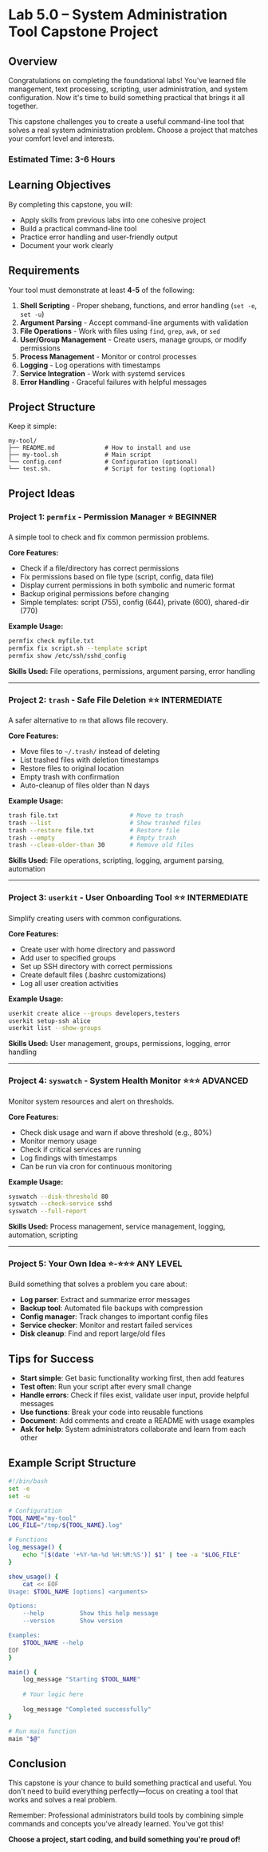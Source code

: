 # Lab 5.0 – System Administration Tool Capstone Project

## Overview

Congratulations on completing the foundational labs! You've learned file management, text processing, scripting, user administration, and system configuration. Now it's time to build something practical that brings it all together.

This capstone challenges you to create a useful command-line tool that solves a real system administration problem. Choose a project that matches your comfort level and interests.

### Estimated Time: 3-6 Hours

## Learning Objectives

By completing this capstone, you will:
- Apply skills from previous labs into one cohesive project
- Build a practical command-line tool
- Practice error handling and user-friendly output
- Document your work clearly

## Requirements

Your tool must demonstrate at least **4-5** of the following:

1. **Shell Scripting** - Proper shebang, functions, and error handling (`set -e`, `set -u`)
2. **Argument Parsing** - Accept command-line arguments with validation
3. **File Operations** - Work with files using `find`, `grep`, `awk`, or `sed`
4. **User/Group Management** - Create users, manage groups, or modify permissions
5. **Process Management** - Monitor or control processes
6. **Logging** - Log operations with timestamps
7. **Service Integration** - Work with systemd services
8. **Error Handling** - Graceful failures with helpful messages

## Project Structure

Keep it simple:

```
my-tool/
├── README.md              # How to install and use
├── my-tool.sh             # Main script
└── config.conf            # Configuration (optional)
└── test.sh.               # Script for testing (optional)
```

## Project Ideas

### Project 1: `permfix` - Permission Manager ⭐ **BEGINNER**

A simple tool to check and fix common permission problems.

**Core Features:**
- Check if a file/directory has correct permissions
- Fix permissions based on file type (script, config, data file)
- Display current permissions in both symbolic and numeric format
- Backup original permissions before changing
- Simple templates: script (755), config (644), private (600), shared-dir (770)

**Example Usage:**
```bash
permfix check myfile.txt
permfix fix script.sh --template script
permfix show /etc/ssh/sshd_config
```

**Skills Used:** File operations, permissions, argument parsing, error handling

---

### Project 2: `trash` - Safe File Deletion ⭐⭐ **INTERMEDIATE**

A safer alternative to `rm` that allows file recovery.

**Core Features:**
- Move files to `~/.trash/` instead of deleting
- List trashed files with deletion timestamps
- Restore files to original location
- Empty trash with confirmation
- Auto-cleanup of files older than N days

**Example Usage:**
```bash
trash file.txt                    # Move to trash
trash --list                      # Show trashed files
trash --restore file.txt          # Restore file
trash --empty                     # Empty trash
trash --clean-older-than 30       # Remove old files
```

**Skills Used:** File operations, scripting, logging, argument parsing, automation

---

### Project 3: `userkit` - User Onboarding Tool ⭐⭐ **INTERMEDIATE**

Simplify creating users with common configurations.

**Core Features:**
- Create user with home directory and password
- Add user to specified groups
- Set up SSH directory with correct permissions
- Create default files (.bashrc customizations)
- Log all user creation activities

**Example Usage:**
```bash
userkit create alice --groups developers,testers
userkit setup-ssh alice
userkit list --show-groups
```

**Skills Used:** User management, groups, permissions, logging, error handling

---

### Project 4: `syswatch` - System Health Monitor ⭐⭐⭐ **ADVANCED**

Monitor system resources and alert on thresholds.

**Core Features:**
- Check disk usage and warn if above threshold (e.g., 80%)
- Monitor memory usage
- Check if critical services are running
- Log findings with timestamps
- Can be run via cron for continuous monitoring

**Example Usage:**
```bash
syswatch --disk-threshold 80
syswatch --check-service sshd
syswatch --full-report
```

**Skills Used:** Process management, service management, logging, automation, scripting

---

### Project 5: Your Own Idea ⭐-⭐⭐⭐ **ANY LEVEL**

Build something that solves a problem you care about:
- **Log parser**: Extract and summarize error messages
- **Backup tool**: Automated file backups with compression
- **Config manager**: Track changes to important config files
- **Service checker**: Monitor and restart failed services
- **Disk cleanup**: Find and report large/old files

## Tips for Success

- **Start simple**: Get basic functionality working first, then add features
- **Test often**: Run your script after every small change
- **Handle errors**: Check if files exist, validate user input, provide helpful messages
- **Use functions**: Break your code into reusable functions
- **Document**: Add comments and create a README with usage examples
- **Ask for help**: System administrators collaborate and learn from each other

## Example Script Structure

```bash
#!/bin/bash
set -e
set -u

# Configuration
TOOL_NAME="my-tool"
LOG_FILE="/tmp/${TOOL_NAME}.log"

# Functions
log_message() {
    echo "[$(date '+%Y-%m-%d %H:%M:%S')] $1" | tee -a "$LOG_FILE"
}

show_usage() {
    cat << EOF
Usage: $TOOL_NAME [options] <arguments>

Options:
    --help          Show this help message
    --version       Show version

Examples:
    $TOOL_NAME --help
EOF
}

main() {
    log_message "Starting $TOOL_NAME"
    
    # Your logic here
    
    log_message "Completed successfully"
}

# Run main function
main "$@"
```

## Conclusion

This capstone is your chance to build something practical and useful. You don't need to build everything perfectly—focus on creating a tool that works and solves a real problem.

Remember: Professional administrators build tools by combining simple commands and concepts you've already learned. You've got this!

**Choose a project, start coding, and build something you're proud of!**
